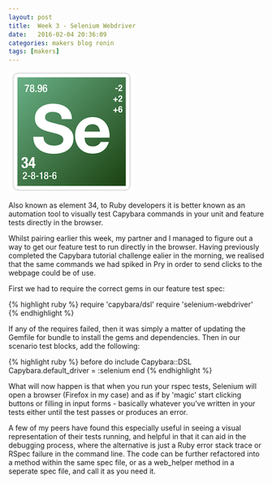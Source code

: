 ```yaml
---
layout: post
title:  Week 3 - Selenium Webdriver 
date:   2016-02-04 20:36:09
categories: makers blog ronin
tags: [makers]
---
```


![Selenium Element](/images/selenium.png)

Also known as element 34, to Ruby developers it is better known as an automation tool to visually test Capybara commands in your unit and feature tests directly in the browser.

Whilst pairing earlier this week, my partner and I managed to figure out a way to get our feature test to run directly in the browser. Having previously completed the Capybara tutorial challenge ealier in the morning, we realised that the same commands we had spiked in Pry in order to send clicks to the webpage could be of use. 

First we had to require the correct gems in our feature test spec:

{% highlight ruby %}
require 'capybara/dsl'
require 'selenium-webdriver'
{% endhighlight %}

If any of the requires failed, then it was simply a matter of updating the Gemfile for bundle to install the gems and dependencies. Then in our scenario test blocks, add the following:

{% highlight ruby %}
before do
    include Capybara::DSL
    Capybara.default_driver = :selenium
end
{% endhighlight %}

What will now happen is that when you run your rspec tests, Selenium will open a browser (Firefox in my case) and as if by 'magic' start clicking buttons or filling in input forms - basically whatever you've written in your tests either until the test passes or produces an error.

A few of my peers have found this especially useful in seeing a visual representation of their tests running, and helpful in that it can aid in the debugging process, where the alternative is just a Ruby error stack trace or RSpec failure in the command line. The code can be further refactored into a method within the same spec file, or as a web_helper method in a seperate spec file, and call it as you need it.



